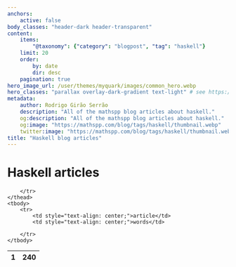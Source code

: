 ```yaml
---
anchors:
    active: false
body_classes: "header-dark header-transparent"
content:
    items:
        "@taxonomy": {"category": "blogpost", "tag": "haskell"}
    limit: 20
    order:
        by: date
        dir: desc
    pagination: true
hero_image_url: /user/themes/myquark/images/common_hero.webp
hero_classes: "parallax overlay-dark-gradient text-light" # see https://demo.getgrav.org/blog-skeleton/blog/hero-classes
metadata:
    author: Rodrigo Girão Serrão
    description: "All of the mathspp blog articles about haskell."
    og:description: "All of the mathspp blog articles about haskell."
    og:image: "https://mathspp.com/blog/tags/haskell/thumbnail.webp"
    twitter:image: "https://mathspp.com/blog/tags/haskell/thumbnail.webp"
title: "Haskell blog articles"
---
```


# Haskell articles


<table class="stats-table">
    <thead>
        <tr>
            <th style="text-align: center;">1</th>
            <th style="text-align: center;">240</th>
            
        </tr>
    </thead>
    <tbody>
        <tr>
            <td style="text-align: center;">article</td>
            <td style="text-align: center;">words</td>
            
        </tr>
    </tbody>
</table>